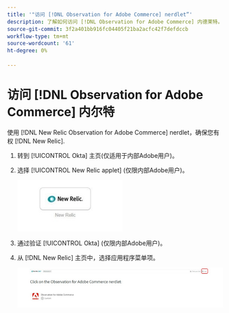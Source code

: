 ```yaml
---
title: '"访问 [!DNL Observation for Adobe Commerce] nerdlet”'
description: 了解如何访问 [!DNL Observation for Adobe Commerce] 内德莱特。
source-git-commit: 3f2a401bb916fc04405f21ba2acfc42f7defdccb
workflow-type: tm+mt
source-wordcount: '61'
ht-degree: 0%

---
```


# 访问 [!DNL Observation for Adobe Commerce] 内尔特

使用 [!DNL New Relic Observation for Adobe Commerce] nerdlet，确保您有权 [!DNL New Relic].

1. 转到 [!UICONTROL Okta] 主页(仅适用于内部Adobe用户)。
1. 选择 [!UICONTROL New Relic applet] (仅限内部Adobe用户)。

   ![新建Relic小程序](../../assets/tools/observation-for-adobe-commerce/new-relic-applet.jpeg)

1. 通过验证 [!UICONTROL Okta] (仅限内部Adobe用户)。
1. 从 [!DNL New Relic] 主页中，选择应用程序菜单项。

   ![New Relic主页](../../assets/tools/observation-for-adobe-commerce/new-relic-homepage.jpeg)


